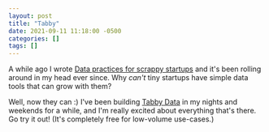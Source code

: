 ```yaml
---
layout: post
title: "Tabby"
date: 2021-09-11 11:18:00 -0500
categories: []
tags: []
---
```


A while ago I wrote [Data practices for scrappy startups](/2020/09/02/data-practices-for-scrappy-startups.html) and it's been rolling around in my head ever since. Why _can't_ tiny startups have simple data tools that can grow with them?

Well, now they can :) I've been building [Tabby Data](https://www.tabbydata.com) in my nights and weekends for a while, and I'm really excited about everything that's there. Go try it out! (It's completely free for low-volume use-cases.)
